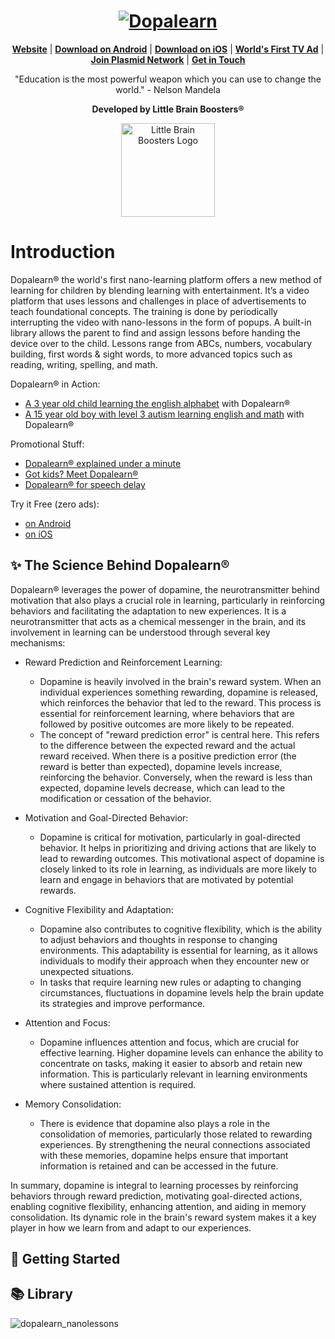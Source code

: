 <h1 align="center">
  <a href="https://www.dopalearn.com">
    <img src="https://uploads-ssl.webflow.com/61a4ecbcf1407008e0dd07fb/63a1d14e4828c1917d8e0df9_dopalearn_black_registered.png" alt="Dopalearn">
  </a>
</h1>


<p align=center>
  <strong><a href="https://www.dopalearn.com">Website</a></strong>
  | <strong><a href="https://play.google.com/store/apps/details?id=com.littlebrainboosters.dopalearn">Download on Android</a></strong>
  | <strong><a href="https://apps.apple.com/us/app/dopalearn/id1542507323">Download on iOS</a></strong>
  | <strong><a href="https://www.youtube.com/watch?v=lsjc2uDi1OI">World's First TV Ad</a></strong>
  | <strong><a href="https://www.plasmid.network">Join Plasmid Network</a></strong>
  | <strong><a href="">Get in Touch</a></strong>
</p>

<p align="center">
"Education is the most powerful weapon which you can use to change the world." - Nelson Mandela
</p>

<p align="center">
  <strong>Developed by Little Brain Boosters®</a></strong>
</p>

<p align="center">
  <a href="https://www.dopalearn.com">
    <img width="150px" src="https://uploads-ssl.webflow.com/61a4ecbcf1407008e0dd07fb/66c0fd759fb59105a9e50e4f_lbb_studio_large.png" alt="Little Brain Boosters Logo"/>
  </a>
</p>

# Introduction

Dopalearn® the world's first nano-learning platform offers a new method of learning for children by blending learning with entertainment. It’s a video platform that uses lessons and challenges in place of advertisements to teach foundational concepts. The training is done by periodically interrupting the video with nano-lessons in the form of popups. A built-in library allows the parent to find and assign lessons before handing the device over to the child. Lessons range from ABCs, numbers, vocabulary building, first words & sight words, to more advanced topics such as reading, writing, spelling, and math.

Dopalearn® in Action:
* [A 3 year old child learning the english alphabet](https://youtube.com/shorts/pKa4rbOnMPk) with Dopalearn®
* [A 15 year old boy with level 3 autism learning english and math](https://youtu.be/gBZUCWVDbAY) with Dopalearn®

Promotional Stuff:
* [Dopalearn® explained under a minute](https://youtube.com/shorts/1gcMx_IDOZY)
* [Got kids? Meet Dopalearn®](https://www.youtube.com/watch?v=7F6yH6R_H_U)
* [Dopalearn® for speech delay](https://youtube.com/shorts/WGY0082PQZo)

Try it Free (zero ads):
* [on Android](https://play.google.com/store/apps/details?id=com.littlebrainboosters.dopalearn)
* [on iOS](https://apps.apple.com/us/app/dopalearn/id1542507323)

✨ The Science Behind Dopalearn®
---------------------------
Dopalearn® leverages the power of dopamine, the neurotransmitter behind motivation that also plays a crucial role in learning, particularly in reinforcing behaviors and facilitating the adaptation to new experiences. It is a neurotransmitter that acts as a chemical messenger in the brain, and its involvement in learning can be understood through several key mechanisms:

* Reward Prediction and Reinforcement Learning:
  - Dopamine is heavily involved in the brain's reward system. When an individual experiences something rewarding, dopamine is released, which reinforces the behavior that led to the reward. This process is essential for reinforcement learning, where behaviors that are followed by positive outcomes are more likely to be repeated.
  - The concept of "reward prediction error" is central here. This refers to the difference between the expected reward and the actual reward received. When there is a positive prediction error (the reward is better than expected), dopamine levels increase, reinforcing the behavior. Conversely, when the reward is less than expected, dopamine levels decrease, which can lead to the modification or cessation of the behavior.

* Motivation and Goal-Directed Behavior:
   - Dopamine is critical for motivation, particularly in goal-directed behavior. It helps in prioritizing and driving actions that are likely to lead to rewarding outcomes. This motivational aspect of dopamine is closely linked to its role in learning, as individuals are more likely to learn and engage in behaviors that are motivated by potential rewards.

* Cognitive Flexibility and Adaptation:
   - Dopamine also contributes to cognitive flexibility, which is the ability to adjust behaviors and thoughts in response to changing environments. This adaptability is essential for learning, as it allows individuals to modify their approach when they encounter new or unexpected situations.
   - In tasks that require learning new rules or adapting to changing circumstances, fluctuations in dopamine levels help the brain update its strategies and improve performance.

* Attention and Focus:
   - Dopamine influences attention and focus, which are crucial for effective learning. Higher dopamine levels can enhance the ability to concentrate on tasks, making it easier to absorb and retain new information. This is particularly relevant in learning environments where sustained attention is required.

* Memory Consolidation:
   - There is evidence that dopamine also plays a role in the consolidation of memories, particularly those related to rewarding experiences. By strengthening the neural connections associated with these memories, dopamine helps ensure that important information is retained and can be accessed in the future.

In summary, dopamine is integral to learning processes by reinforcing behaviors through reward prediction, motivating goal-directed actions, enabling cognitive flexibility, enhancing attention, and aiding in memory consolidation. Its dynamic role in the brain's reward system makes it a key player in how we learn from and adapt to our experiences.

📓 Getting Started
---------------------------

📚 Library
---------------------------
![dopalearn_nanolessons](https://github.com/user-attachments/assets/df56771d-292b-42f3-aa8f-30af419b850f)
